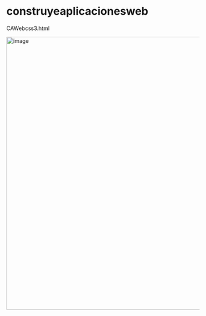 # construyeaplicacionesweb

CAWebcss3.html


<img width="927" height="713" alt="image" src="https://github.com/user-attachments/assets/11544ff7-eae8-41cc-9866-5f8f8b92751c" />
